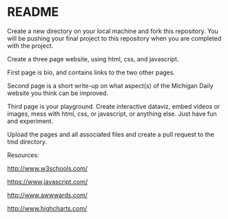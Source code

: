 # README #

Create a new directory on your local machine and fork this repository. You will be pushing your final project to this repository when you are completed with the project.

Create a three page website, using html, css, and javascript.

First page is bio, and contains links to the two other pages.

Second page is a short write-up on what aspect(s) of the Michigan Daily website you think can be improved.

Third page is your playground. Create interactive dataviz, embed videos or images, mess with html, css, or javascript, or anything else. Just have fun and experiment.

Upload the pages and all associated files and create a pull request to the tmd directory.

Resources:

http://www.w3schools.com/

https://www.javascript.com/

http://www.awwwards.com/

http://www.highcharts.com/